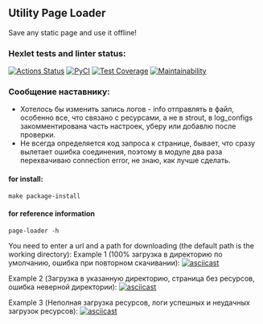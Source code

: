## Utility Page Loader
Save any static page and use it offline!
### Hexlet tests and linter status:
[![Actions Status](https://github.com/PolinaIkonnikova/python-project-lvl3/workflows/hexlet-check/badge.svg)](https://github.com/PolinaIkonnikova/python-project-lvl3/actions)
[![PyCI](https://github.com/PolinaIkonnikova/python-project-lvl3/actions/workflows/PyCI.yml/badge.svg)](https://github.com/PolinaIkonnikova/python-project-lvl3/actions/workflows/PyCI.yml)
[![Test Coverage](https://api.codeclimate.com/v1/badges/9247ba55b8f1dbb38bc8/test_coverage)](https://codeclimate.com/github/PolinaIkonnikova/python-project-lvl3/test_coverage)
[![Maintainability](https://api.codeclimate.com/v1/badges/9247ba55b8f1dbb38bc8/maintainability)](https://codeclimate.com/github/PolinaIkonnikova/python-project-lvl3/maintainability)

### Сoобщение наставнику:
- Хотелось бы изменить запись логов - info отправлять в файл, особенно все, что связано с ресурсами, а не в strout, в log_configs закомментирована часть настроек, уберу или добавлю после проверки.
- Не всегда определяется код запроса к странице, бывает, что сразу вылетает ошибка соединения, поэтому в модуле два раза перехвачиваю connection error, не знаю, как лучше сделать. 

#### for install: 
```
make package-install
```
#### for reference information
```
page-loader -h
```
You need to enter a url and a path for downloading 
(the default path is the working directory):
Example 1 (100% загрузка в директорию по умолчанию, ошибка при повторном скачивании):
[![asciicast](https://asciinema.org/a/uI5RSueTx7JtB1h3mwqHNPxjX.svg)](https://asciinema.org/a/uI5RSueTx7JtB1h3mwqHNPxjX)

Example 2 (Загрузка в указанную директорию, страница без ресурсов, ошибка неверной директории):
[![asciicast](https://asciinema.org/a/XLcIhbsPZSYLI1OKPEXsGZZHg.svg)](https://asciinema.org/a/XLcIhbsPZSYLI1OKPEXsGZZHg)

Example 3 (Неполная загрузка ресурсов, логи успешных и неудачных загрузок ресурсов):
[![asciicast](https://asciinema.org/a/IQVlzRYqFvsHqpJblhG0mkUvj.svg)](https://asciinema.org/a/IQVlzRYqFvsHqpJblhG0mkUvj)
